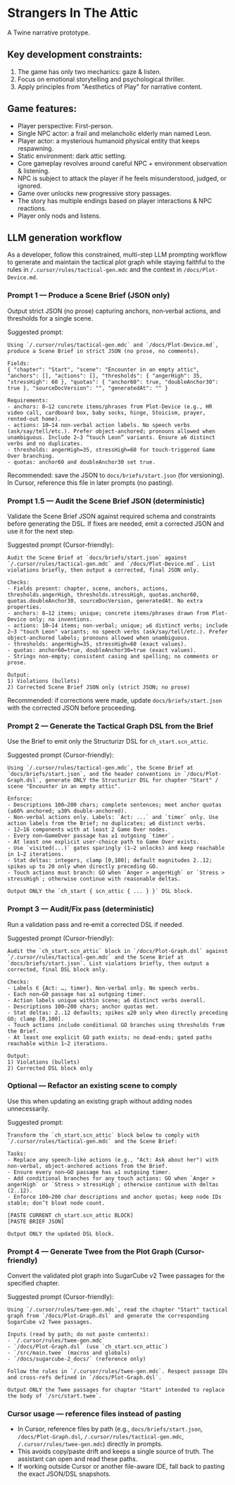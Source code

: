 # Strangers In The Attic
A Twine narrative prototype.

## Key development constraints:
1. The game has only two mechanics: gaze & listen.
2. Focus on emotional storytelling and psychological thriller.
3. Apply principles from "Aesthetics of Play" for narrative content.

## Game features: 
- Player perspective: First-person.
- Single NPC actor: a frail and melancholic elderly man named Leon.
- Player actor: a mysterious humanoid physical entity that keeps respawning.
- Static environment: dark attic setting.
- Core gameplay revolves around careful NPC + environment observation & listening.
- NPC is subject to attack the player if he feels misunderstood, judged, or ignored.
- Game over unlocks new progressive story passages.
- The story has multiple endings based on player interactions & NPC reactions.
- Player only nods and listens.

## LLM generation workflow
As a developer, follow this constrained, multi-step LLM prompting workflow to generate and maintain the tactical plot graph while staying faithful to the rules in `/.cursor/rules/tactical-gen.mdc` and the context in `/docs/Plot-Device.md`.

### Prompt 1 — Produce a Scene Brief (JSON only)
Output strict JSON (no prose) capturing anchors, non‑verbal actions, and thresholds for a single scene.

Suggested prompt:
```text
Using `/.cursor/rules/tactical-gen.mdc` and `/docs/Plot-Device.md`, produce a Scene Brief in strict JSON (no prose, no comments).

Fields:
{ "chapter": "Start", "scene": "Encounter in an empty attic", "anchors": [], "actions": [], "thresholds": { "angerHigh": 35, "stressHigh": 60 }, "quotas": { "anchor60": true, "doubleAnchor30": true }, "sourceDocVersion": "", "generatedAt": "" }

Requirements:
- anchors: 8–12 concrete items/phrases from Plot-Device (e.g., HR video call, cardboard box, baby socks, hinge, Stoicism, prayer, rented-out home).
- actions: 10–14 non‑verbal action labels. No speech verbs (ask/say/tell/etc.). Prefer object‑anchored; pronouns allowed when unambiguous. Include 2–3 “touch Leon” variants. Ensure ≥6 distinct verbs and no duplicates.
- thresholds: angerHigh=35, stressHigh=60 for touch-triggered Game Over branching.
- quotas: anchor60 and doubleAnchor30 set true.
```

Recommended: save the JSON to `docs/briefs/start.json` (for versioning). In Cursor, reference this file in later prompts (no pasting).

### Prompt 1.5 — Audit the Scene Brief JSON (deterministic)
Validate the Scene Brief JSON against required schema and constraints before generating the DSL. If fixes are needed, emit a corrected JSON and use it for the next step.

Suggested prompt (Cursor-friendly):
```text
Audit the Scene Brief at `docs/briefs/start.json` against `/.cursor/rules/tactical-gen.mdc` and `/docs/Plot-Device.md`. List violations briefly, then output a corrected, final JSON only.

Checks:
- Fields present: chapter, scene, anchors, actions, thresholds.angerHigh, thresholds.stressHigh, quotas.anchor60, quotas.doubleAnchor30, sourceDocVersion, generatedAt. No extra properties.
- anchors: 8–12 items; unique; concrete items/phrases drawn from Plot-Device only; no inventions.
- actions: 10–14 items; non‑verbal; unique; ≥6 distinct verbs; include 2–3 "touch Leon" variants; no speech verbs (ask/say/tell/etc.). Prefer object‑anchored labels; pronouns allowed when unambiguous.
- thresholds: angerHigh=35, stressHigh=60 (exact values).
- quotas: anchor60=true, doubleAnchor30=true (exact values).
- Strings non‑empty; consistent casing and spelling; no comments or prose.

Output:
1) Violations (bullets)
2) Corrected Scene Brief JSON only (strict JSON; no prose)
```

Recommended: if corrections were made, update `docs/briefs/start.json` with the corrected JSON before proceeding.

### Prompt 2 — Generate the Tactical Graph DSL from the Brief
Use the Brief to emit only the Structurizr DSL for `ch_start.scn_attic`.

Suggested prompt (Cursor-friendly):
```text
Using `/.cursor/rules/tactical-gen.mdc`, the Scene Brief at `docs/briefs/start.json`, and the header conventions in `/docs/Plot-Graph.dsl`, generate ONLY the Structurizr DSL for chapter "Start" / scene "Encounter in an empty attic".

Enforce:
- Descriptions 100–200 chars; complete sentences; meet anchor quotas (≥60% anchored; ≥30% double-anchored).
- Non‑verbal actions only. Labels: `Act: ...` and `timer` only. Use action labels from the Brief; no duplicates; ≥6 distinct verbs.
- 12–16 components with at least 2 Game Over nodes.
- Every non–GameOver passage has ≥1 outgoing `timer`.
- At least one explicit user‑choice path to Game Over exists.
- Use `visited(...)` gates sparingly (1–2 unlocks) and keep reachable in 1–2 iterations.
- Stat deltas: integers, clamp [0,100]; default magnitudes 2..12; spikes up to 20 only when directly preceding GO.
- Touch actions must branch: GO when `Anger > angerHigh` or `Stress > stressHigh`; otherwise continue with reasonable deltas.

Output ONLY the `ch_start { scn_attic { ... } }` DSL block.
```

### Prompt 3 — Audit/Fix pass (deterministic)
Run a validation pass and re‑emit a corrected DSL if needed.

Suggested prompt (Cursor-friendly):
```text
Audit the `ch_start.scn_attic` block in `/docs/Plot-Graph.dsl` against `/.cursor/rules/tactical-gen.mdc` and the Scene Brief at `docs/briefs/start.json`. List violations briefly, then output a corrected, final DSL block only.

Checks:
- Labels ∈ {Act: …, timer}. Non‑verbal only. No speech verbs.
- Each non–GO passage has ≥1 outgoing timer.
- Action labels unique within scene; ≥6 distinct verbs overall.
- Descriptions 100–200 chars; anchor quotas met.
- Stat deltas: 2..12 defaults; spikes ≤20 only when directly preceding GO; clamp [0,100].
- Touch actions include conditional GO branches using thresholds from the Brief.
- At least one explicit GO path exists; no dead‑ends; gated paths reachable within 1–2 iterations.

Output:
1) Violations (bullets)
2) Corrected DSL block only
```

### Optional — Refactor an existing scene to comply
Use this when updating an existing graph without adding nodes unnecessarily.

Suggested prompt:
```text
Transform the `ch_start.scn_attic` block below to comply with `/.cursor/rules/tactical-gen.mdc` and the Scene Brief:

Tasks:
- Replace any speech‑like actions (e.g., "Act: Ask about her") with non‑verbal, object‑anchored actions from the Brief.
- Ensure every non–GO passage has ≥1 outgoing timer.
- Add conditional branches for any touch actions: GO when `Anger > angerHigh` or `Stress > stressHigh`; otherwise continue with deltas (2..12).
- Enforce 100–200 char descriptions and anchor quotas; keep node IDs stable; don’t bloat node count.

[PASTE CURRENT ch_start.scn_attic BLOCK]
[PASTE BRIEF JSON]

Output ONLY the updated DSL block.
```

### Prompt 4 — Generate Twee from the Plot Graph (Cursor-friendly)
Convert the validated plot graph into SugarCube v2 Twee passages for the specified chapter.

Suggested prompt (Cursor-friendly):
```text
Using `/.cursor/rules/twee-gen.mdc`, read the chapter "Start" tactical graph from `/docs/Plot-Graph.dsl` and generate the corresponding SugarCube v2 Twee passages.

Inputs (read by path; do not paste contents):
- `/.cursor/rules/twee-gen.mdc`
- `/docs/Plot-Graph.dsl` (use `ch_start.scn_attic`)
- `/src/main.twee` (macros and globals)
- `/docs/sugarcube-2_docs/` (reference only)

Follow the rules in `/.cursor/rules/twee-gen.mdc`. Respect passage IDs and cross-refs defined in `/docs/Plot-Graph.dsl`.

Output ONLY the Twee passages for chapter "Start" intended to replace the body of `/src/start.twee`.
```

### Cursor usage — reference files instead of pasting
- In Cursor, reference files by path (e.g., `docs/briefs/start.json`, `/docs/Plot-Graph.dsl`, `/.cursor/rules/tactical-gen.mdc`, `/.cursor/rules/twee-gen.mdc`) directly in prompts.
- This avoids copy/paste drift and keeps a single source of truth. The assistant can open and read these paths.
- If working outside Cursor or another file-aware IDE, fall back to pasting the exact JSON/DSL snapshots.

